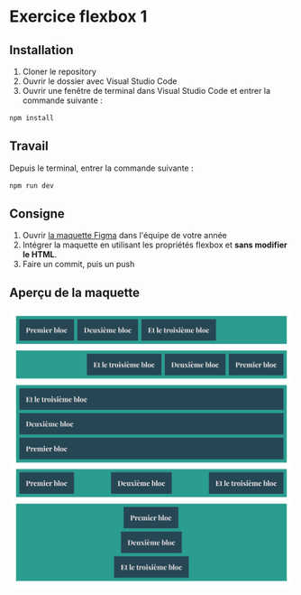 # Exercice flexbox 1

## Installation

1. Cloner le repository
2. Ouvrir le dossier avec Visual Studio Code
3. Ouvrir une fenêtre de terminal dans Visual Studio Code et entrer la commande suivante :

```bash
npm install
```

## Travail

Depuis le terminal, entrer la commande suivante :

```bash
npm run dev
```

## Consigne

1. Ouvrir [la maquette Figma](https://www.figma.com/design/j8VjTHRG7yCljsqRDj7FKy/imd2-exercice-flexbox-1?node-id=0-1&t=32qHBrnEYq2rgDEL-1) dans l'équipe de votre année
2. Intégrer la maquette en utilisant les propriétés flexbox et **sans modifier le HTML**.
3. Faire un commit, puis un push

## Aperçu de la maquette

![](maquette.png)

